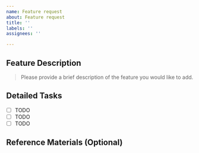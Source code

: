 ```yaml
---
name: Feature request
about: Feature request
title: ''
labels: ''
assignees: ''

---
```


## Feature Description

> Please provide a brief description of the feature you would like to add.

## Detailed Tasks

- [ ] TODO
- [ ] TODO
- [ ] TODO

## Reference Materials (Optional)
